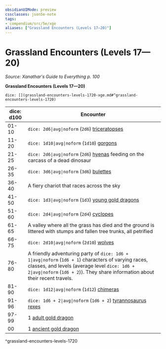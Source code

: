 ```yaml
---
obsidianUIMode: preview
cssclasses: json5e-note
tags:
- compendium/src/5e/xge
aliases: ["Grassland Encounters (Levels 17—20)"]
---
```

# Grassland Encounters (Levels 17—20)
*Source: Xanathar's Guide to Everything p. 100* 

**Grassland Encounters (Levels 17—20)**

`dice: [](grassland-encounters-levels-1720-xge.md#^grassland-encounters-levels-1720)`

| dice: d100 | Encounter |
|------------|-----------|
| 01-10 | `dice: 2d6\|avg\|noform` (`2d6`) [triceratopses](/3-Mechanics/CLI/bestiary/beast/triceratops.md) |
| 11-20 | `dice: 1d10\|avg\|noform` (`1d10`) [gorgons](/3-Mechanics/CLI/bestiary/monstrosity/gorgon.md) |
| 21-25 | `dice: 2d6\|avg\|noform` (`2d6`) [hyenas](/3-Mechanics/CLI/bestiary/beast/hyena.md) feeding on the carcass of a dead dinosaur |
| 26-35 | `dice: 3d6\|avg\|noform` (`3d6`) [bulettes](/3-Mechanics/CLI/bestiary/monstrosity/bulette.md) |
| 36-40 | A fiery chariot that races across the sky |
| 41-50 | `dice: 1d3\|avg\|noform` (`1d3`) [young gold dragons](/3-Mechanics/CLI/bestiary/dragon/young-gold-dragon.md) |
| 51-60 | `dice: 2d4\|avg\|noform` (`2d4`) [cyclopes](/3-Mechanics/CLI/bestiary/giant/cyclops.md) |
| 61-65 | A valley where all the grass has died and the ground is littered with stumps and fallen tree trunks, all petrified |
| 66-75 | `dice: 2d10\|avg\|noform` (`2d10`) [wolves](/3-Mechanics/CLI/bestiary/beast/wolf.md) |
| 76-80 | A friendly adventuring party of `dice: 1d6 + 1\|avg\|noform` (`1d6 + 1`) characters of varying races, classes, and levels (average level `dice: 1d6 + 2\|avg\|noform` (`1d6 + 2`)). They share information about their recent travels. |
| 81-90 | `dice: 1d12\|avg\|noform` (`1d12`) [chimeras](/3-Mechanics/CLI/bestiary/monstrosity/chimera.md) |
| 91-96 | `dice: 1d6 + 2\|avg\|noform` (`1d6 + 2`) [tyrannosaurus rexes](/3-Mechanics/CLI/bestiary/beast/tyrannosaurus-rex.md) |
| 97-99 | 1 [adult gold dragon](/3-Mechanics/CLI/bestiary/dragon/adult-gold-dragon.md) |
| 00 | 1 [ancient gold dragon](/3-Mechanics/CLI/bestiary/dragon/ancient-gold-dragon.md) |
^grassland-encounters-levels-1720